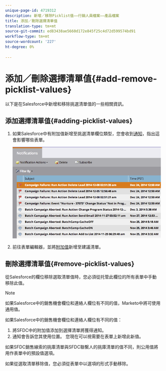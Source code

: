 ```yaml
---
unique-page-id: 4719312
description: 新增／移除Picklist值——行銷人員檔案——產品檔案
title: 添加／刪除選擇清單值
translation-type: tm+mt
source-git-commit: ed83438ae5660d172e845f25c4d72d599574bd91
workflow-type: tm+mt
source-wordcount: '227'
ht-degree: 0%

---
```



# 添加／刪除選擇清單值{#add-remove-picklist-values}

以下是在Salesforce中新增和移除挑選清單值的一些相關資訊。

## 添加選擇清單值{#adding-picklist-values}

1. 如果Salesforce中有附加值新增至挑選清單欄位類型，您會收到[通知](/help/marketo/product-docs/core-marketo-concepts/miscellaneous/understanding-notifications.md)，指出這會影響哪些表單。

   ![](assets/image2015-1-21-14-3a4-3a7.png)

1. 前往表單編輯器，並將[附加值](/help/marketo/product-docs/demand-generation/forms/form-actions/add-a-country-picklist-to-your-form.md)新增至建議清單。

## 刪除選擇清單值{#remove-picklist-values}

從Salesforce的欄位移除選取清單值時，您必須從托管此欄位的所有表單中手動移除此值。

>[!NOTE]
>
>如果Salesforce中的銷售機會欄位和連絡人欄位有不同的值，Marketo中將可使用通用值。

如果Salesforce中的銷售機會欄位和連絡人欄位有不同的值：

1. 將SFDC中的附加值添加到選擇清單將獲得通知。
1. 通知會告訴您其使用位置。 您現在可以視需要在表單上新增此新值。

如果SFDC銷售線索的挑庫清單與SFDC聯繫人的挑庫清單的值不同，則公用值將用作表單中的預設值選項。

如果從選取清單移除值，您必須從表單中以選項的形式手動移除。
